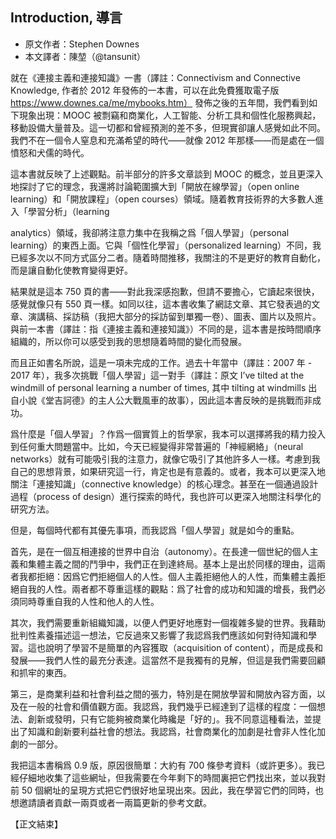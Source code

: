 ## Introduction, 導言

- 原文作者：Stephen Downes
- 本文譯者：陳堃（@tansunit）

就在《連接主義和連接知識》一書（譯註：Connectivism and Connective Knowledge, 作者於 2012 年發佈的一本書，可以在此免費獲取電子版 https://www.downes.ca/me/mybooks.htm） 發佈之後的五年間，我們看到如下現象出現：MOOC 被剽竊和商業化，人工智能、分析工具和個性化服務興起，移動設備大量普及。這一切都和曾經預測的差不多，但現實卻讓人感覺如此不同。我們不在一個令人窒息和充滿希望的時代——就像 2012 年那樣——而是處在一個憤怒和犬儒的時代。

這本書就反映了上述觀點。前半部分的許多文章談到 MOOC 的概念，並且更深入地探討了它的理念，我還將討論範圍擴大到「開放在線學習」（open online learning）和「開放課程」（open courses）領域。隨着教育技術界的大多數人進入「學習分析」（learning

analytics）領域，我卻將注意力集中在我稱之爲「個人學習」（personal learning）的東西上面。它與「個性化學習」（personalized learning）不同，我已經多次以不同方式區分二者。隨着時間推移，我關注的不是更好的教育自動化，而是讓自動化使教育變得更好。

結果就是這本 750 頁的書——對此我深感抱歉，但請不要擔心，它讀起來很快，感覺就像只有 550 頁一樣。如同以往，這本書收集了網誌文章、其它發表過的文章、演講稿、採訪稿（我把大部分的採訪留到單獨一卷）、圖表、圖片以及照片。與前一本書（譯註：指《連接主義和連接知識》）不同的是，這本書是按時間順序組織的，所以你可以感受到我的思想隨着時間的變化而發展。

而且正如書名所說，這是一項未完成的工作。過去十年當中（譯註：2007 年 - 2017 年），我多次挑戰「個人學習」這一對手（譯註：原文 I’ve tilted at the windmill of personal learning a number of times, 其中 tilting at windmills 出自小說《堂吉訶德》的主人公大戰風車的故事），因此這本書反映的是挑戰而非成功。

爲什麼是「個人學習」？作爲一個實質上的哲學家，我本可以選擇將我的精力投入到任何重大問題當中。比如，今天已經變得非常普遍的「神經網絡」（neural networks）就有可能吸引我的注意力，就像它吸引了其他許多人一樣。考慮到我自己的思想背景，如果研究這一行，肯定也是有意義的。或者，我本可以更深入地關注「連接知識」（connective knowledge）的核心理念。甚至在一個通過設計過程（process of design）進行探索的時代，我也許可以更深入地關注科學化的研究方法。

但是，每個時代都有其優先事項，而我認爲「個人學習」就是如今的重點。

首先，是在一個互相連接的世界中自治（autonomy）。在長達一個世紀的個人主義和集體主義之間的鬥爭中，我們正在到達終局。基本上是出於同樣的理由，這兩者我都拒絕：因爲它們拒絕個人的人性。個人主義拒絕他人的人性，而集體主義拒絕自我的人性。兩者都不尊重這樣的觀點：爲了社會的成功和知識的增長，我們必須同時尊重自我的人性和他人的人性。

其次，我們需要重新組織知識，以便人們更好地應對一個複雜多變的世界。我藉助批判性素養描述這一想法，它反過來又影響了我認爲我們應該如何對待知識和學習。這也說明了學習不是簡單的內容獲取（acquisition of content），而是成長和發展——我們人性的最充分表達。這當然不是我獨有的見解，但這是我們需要回顧和抓牢的東西。

第三，是商業利益和社會利益之間的張力，特別是在開放學習和開放內容方面，以及在一般的社會和價值觀方面。我認爲，我們幾乎已經達到了這樣的程度：一個想法、創新或發明，只有它能夠被商業化時纔是「好的」。我不同意這種看法，並提出了知識和創新要利益社會的想法。我認爲，社會商業化的加劇是社會非人性化加劇的一部分。

我把這本書稱爲 0.9 版，原因很簡單：大約有 700 條參考資料（或許更多）。我已經仔細地收集了這些網址，但我需要在今年剩下的時間裏把它們找出來，並以我對前 50 個網址的呈現方式把它們很好地呈現出來。因此，我在學習它們的同時，也想邀請讀者貢獻一兩頁或者一兩篇更新的參考文獻。 

【正文結束】